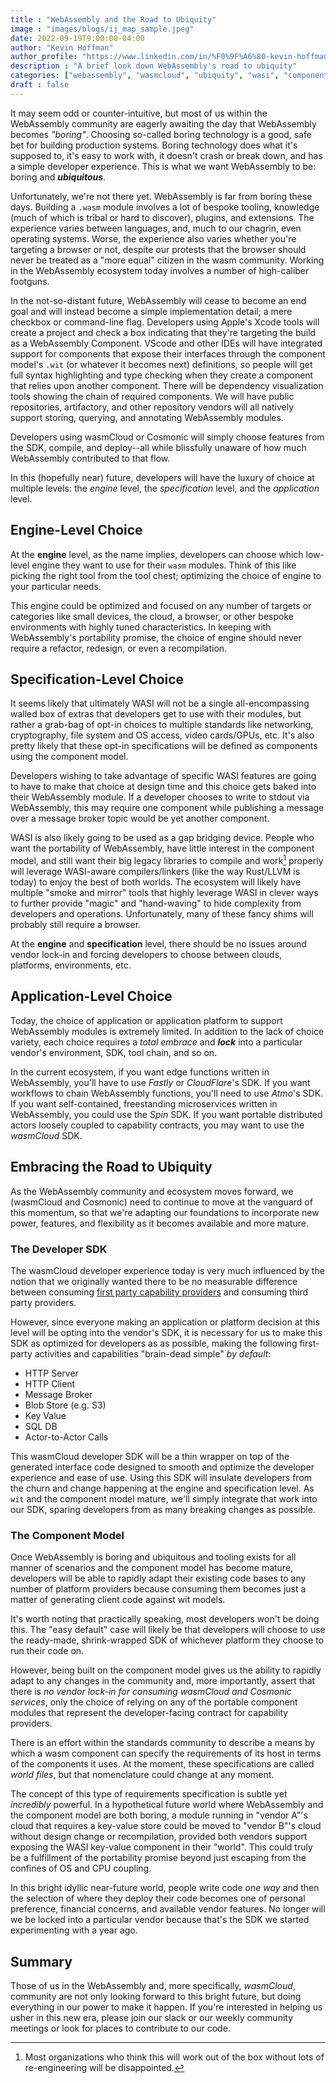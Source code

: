 ```yaml
---
title : "WebAssembly and the Road to Ubiquity"
image : "images/blogs/ij_map_sample.jpeg"
date: 2022-09-19T9:00:00-04:00
author: "Kevin Hoffman"
author_profile: "https://www.linkedin.com/in/%F0%9F%A6%80-kevin-hoffman-9252669/"
description : "A brief look down WebAssembly's road to ubiquity"
categories: ["webassembly", "wasmcloud", "ubiquity", "wasi", "component model"]
draft : false
---
```


It may seem odd or counter-intuitive, but most of us within the WebAssembly community are eagerly awaiting the day that WebAssembly becomes _"boring"_. Choosing so-called boring technology is a good, safe bet for building production systems. Boring technology does what it's supposed to, it's easy to work with, it doesn't crash or break down, and has a simple developer experience. This is what we want WebAssembly to be: boring and **_ubiquitous_**.

Unfortunately, we're not there yet. WebAssembly is far from boring these days. Building a `.wasm`  module involves a lot of bespoke tooling, knowledge (much of which is tribal or hard to discover), plugins, and extensions. The experience varies between languages, and, much to our chagrin, even operating systems. Worse, the experience also varies whether you're targeting a browser or not, despite our protests that the browser should never be treated as a "more equal" citizen in the wasm community. Working in the WebAssembly ecosystem today involves a number of high-caliber footguns.

In the not-so-distant future, WebAssembly will cease to become an end goal and will instead become a simple implementation detail; a mere checkbox or command-line flag. Developers using Apple's Xcode tools will create a project and check a box indicating that they're targeting the build as a WebAssembly Component. VScode and other IDEs will have integrated support for components that expose their interfaces through the component model's `.wit`  (or whatever it becomes next) definitions, so people will get full syntax highlighting and type checking when they create a component that relies upon another component. There will be dependency visualization tools showing the chain of required components. We will have public repositories, artifactory, and other repository vendors will all natively support storing, querying, and annotating WebAssembly modules.

Developers using wasmCloud or Cosmonic will simply choose features from the SDK, compile, and deploy--all while blissfully unaware of how much WebAssembly contributed to that flow.

In this (hopefully near) future, developers will have the luxury of choice at multiple levels: the _engine_ level, the _specification_ level, and the _application_ level.

## Engine-Level Choice
At the **engine** level, as the name implies, developers can choose which low-level engine they want to use for their `wasm` modules. Think of this like picking the right tool from the tool chest; optimizing the choice of engine to your particular needs.

This engine could be optimized and focused on any number of targets or categories like small devices, the cloud, a browser, or other bespoke environments with highly tuned characteristics. In keeping with WebAssembly's portability promise, the choice of engine should never require a refactor, redesign, or even a recompilation.

## Specification-Level Choice
It seems likely that ultimately WASI will not be a single all-encompassing walled box of extras that developers get to use with their modules, but rather a grab-bag of opt-in choices to multiple standards like networking, cryptography, file system and OS access, video cards/GPUs, etc. It's also pretty likely that these opt-in specifications will be defined as components using the component model.

Developers wishing to take advantage of specific WASI features are going to have to make that choice at design time and this choice gets baked into their WebAssembly module. If a developer chooses to write to stdout via WebAssembly, this may require one component while publishing a message over a message broker topic would be yet another component.

WASI is also likely going to be used as a gap bridging device. People who want the portability of WebAssembly, have little interest in the component model, and still want their big legacy libraries to compile and work[^1] properly will leverage WASI-aware compilers/linkers (like the way Rust/LLVM is today) to enjoy the best of both worlds. The ecosystem will likely have multiple "smoke and mirror" tools that highly leverage WASI in clever ways to further provide "magic" and "hand-waving" to hide complexity from developers and operations. Unfortunately, many of these fancy shims will probably still require a browser.

At the **engine** and **specification** level, there should be no issues around vendor lock-in and forcing developers to choose between clouds, platforms, environments, etc.

## Application-Level Choice
Today, the choice of application or application platform to support WebAssembly modules is extremely limited. In addition to the lack of choice variety, each choice requires a _total embrace_ and **_lock_** into a particular vendor's environment, SDK, tool chain, and so on.

In the current ecosystem, if you want edge functions written in WebAssembly, you'll have to use _Fastly_ or _CloudFlare_'s SDK. If you want workflows to chain WebAssembly functions, you'll need to use _Atmo_'s SDK. If you want self-contained, freestanding microservices written in WebAssembly, you could use the _Spin_ SDK. If you want portable distributed actors loosely coupled to capability contracts, you may want to use the _wasmCloud_ SDK.

## Embracing the Road to Ubiquity
As the WebAssembly community and ecosystem moves forward, we (wasmCloud and Cosmonic) need to continue to move at the vanguard of this momentum, so that we're adapting our foundations to incorporate new power, features, and flexibility as it becomes available and more mature.

### The Developer SDK
The wasmCloud developer experience today is very much influenced by the notion that we originally wanted there to be no measurable difference between consuming [first party capability providers](https://wasmcloud.dev/app-dev/std-caps/) and consuming third party providers.

However, since everyone making an application or platform decision at this level will be opting into the vendor's SDK, it is necessary for us to make this SDK as optimized for developers as as possible, making the following first-party activities and capabilities "brain-dead simple" _by default_:

* HTTP Server
* HTTP Client
* Message Broker
* Blob Store (e.g. S3)
* Key Value
* SQL DB
* Actor-to-Actor Calls

This wasmCloud developer SDK will be a thin wrapper on top of the generated interface code designed to smooth and optimize the developer experience and ease of use. Using this SDK will insulate developers from the churn and change happening at the engine and specification level. As `wit` and the component model mature, we'll simply integrate that work into our SDK, sparing developers from as many breaking changes as possible.

### The Component Model
Once WebAssembly is boring and ubiquitous and tooling exists for all manner of scenarios and the component model has become mature, developers will be able to rapidly adapt their existing code bases to any number of platform providers because consuming them becomes just a matter of generating client code against wit models.

It's worth noting that practically speaking, most developers won't be doing this. The "easy default" case will likely be that developers will choose to use the ready-made, shrink-wrapped SDK of whichever platform they choose to run their code on.

However, being built on the component model gives us the ability to rapidly adapt to any changes in the community and, more importantly, assert that there is _no vendor lock-in for consuming wasmCloud and Cosmonic services_, only the choice of relying on any of the portable component modules that represent the developer-facing contract for capability providers.

There is an effort within the standards community to describe a means by which a wasm component can specify the requirements of its host in terms of the components it uses. At the moment, these specifications are called _world files_, but that nomenclature could change at any moment.

The concept of this type of requirements specification is subtle yet _incredibly_ powerful. In a hypothetical future world where WebAssembly and the component model are both boring, a module running in "vendor A"'s cloud that requires a key-value store could be moved to "vendor B"'s cloud without design change or recompilation, provided both vendors support exposing the WASI key-value component in their "world". This could truly be a fulfillment of the portability promise beyond just escaping from the confines of OS and CPU coupling.

In this bright idyllic near-future world, people write code _one way_ and then the selection of where they deploy their code becomes one of personal preference, financial concerns, and available vendor features. No longer will we be locked into a particular vendor because that's the SDK we started experimenting with a year ago.

## Summary
Those of us in the WebAssembly and, more specifically, _wasmCloud_, community are not only looking forward to this bright future, but doing everything in our power to make it happen. If you're interested in helping us usher in this new era, please join our slack or our weekly community meetings or look for places to contribute to our code.

[^1]: Most organizations who think this will work out of the box without lots of re-engineering will be disappointed.